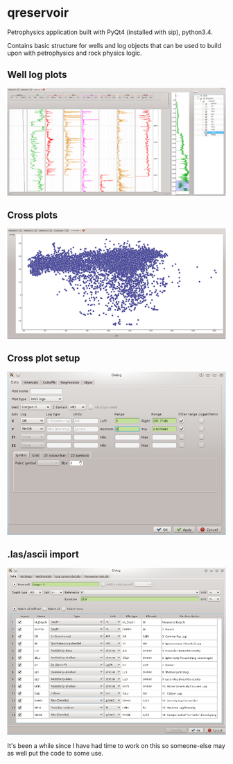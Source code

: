 # qreservoir

Petrophysics application built with PyQt4 (installed with sip), python3.4.

Contains basic structure for wells and log objects that can be used to build upon with petrophysics and rock physics logic.

## Well log plots
![image info](./images/well_plot_2.png "Multi-log plot")

## Cross plots
![image info](./images/cross_plot_data.jpg "cross plot")

## Cross plot setup
![image info](./images/cross_plot.png "cross plot config")

## .las/ascii import
![image info](./images/import.png "import dialog")

It's been a while since I have had time to work on this so someone-else may as well put the code to some use.


